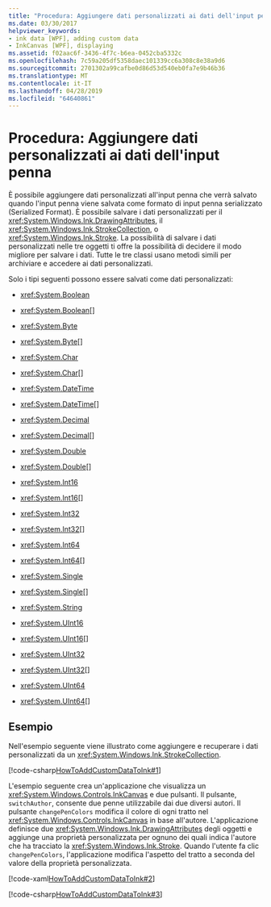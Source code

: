```yaml
---
title: "Procedura: Aggiungere dati personalizzati ai dati dell'input penna"
ms.date: 03/30/2017
helpviewer_keywords:
- ink data [WPF], adding custom data
- InkCanvas [WPF], displaying
ms.assetid: f02aac6f-3436-4f7c-b6ea-0452cba5332c
ms.openlocfilehash: 7c59a205df5358daec101339cc6a308c8e38a9d6
ms.sourcegitcommit: 2701302a99cafbe0d86d53d540eb0fa7e9b46b36
ms.translationtype: MT
ms.contentlocale: it-IT
ms.lasthandoff: 04/28/2019
ms.locfileid: "64640861"
---
```

# <a name="how-to-add-custom-data-to-ink-data"></a>Procedura: Aggiungere dati personalizzati ai dati dell'input penna
È possibile aggiungere dati personalizzati all'input penna che verrà salvato quando l'input penna viene salvata come formato di input penna serializzato (Serialized Format).  È possibile salvare i dati personalizzati per il <xref:System.Windows.Ink.DrawingAttributes>, il <xref:System.Windows.Ink.StrokeCollection>, o <xref:System.Windows.Ink.Stroke>.  La possibilità di salvare i dati personalizzati nelle tre oggetti ti offre la possibilità di decidere il modo migliore per salvare i dati.  Tutte le tre classi usano metodi simili per archiviare e accedere ai dati personalizzati.  
  
 Solo i tipi seguenti possono essere salvati come dati personalizzati:  
  
- <xref:System.Boolean>  
  
- <xref:System.Boolean>[]  
  
- <xref:System.Byte>  
  
- <xref:System.Byte>[]  
  
- <xref:System.Char>  
  
- <xref:System.Char>[]  
  
- <xref:System.DateTime>  
  
- <xref:System.DateTime>[]  
  
- <xref:System.Decimal>  
  
- <xref:System.Decimal>[]  
  
- <xref:System.Double>  
  
- <xref:System.Double>[]  
  
- <xref:System.Int16>  
  
- <xref:System.Int16>[]  
  
- <xref:System.Int32>  
  
- <xref:System.Int32>[]  
  
- <xref:System.Int64>  
  
- <xref:System.Int64>[]  
  
- <xref:System.Single>  
  
- <xref:System.Single>[]  
  
- <xref:System.String>  
  
- <xref:System.UInt16>  
  
- <xref:System.UInt16>[]  
  
- <xref:System.UInt32>  
  
- <xref:System.UInt32>[]  
  
- <xref:System.UInt64>  
  
- <xref:System.UInt64>[]  
  
## <a name="example"></a>Esempio  
 Nell'esempio seguente viene illustrato come aggiungere e recuperare i dati personalizzati da un <xref:System.Windows.Ink.StrokeCollection>.  
  
 [!code-csharp[HowToAddCustomDataToInk#1](~/samples/snippets/csharp/VS_Snippets_Wpf/HowToAddCustomDataToInk/CSharp/Window1.xaml.cs#1)]  
  
 L'esempio seguente crea un'applicazione che visualizza un <xref:System.Windows.Controls.InkCanvas> e due pulsanti.  Il pulsante, `switchAuthor`, consente due penne utilizzabile dai due diversi autori.  Il pulsante `changePenColors` modifica il colore di ogni tratto nel <xref:System.Windows.Controls.InkCanvas> in base all'autore.  L'applicazione definisce due <xref:System.Windows.Ink.DrawingAttributes> degli oggetti e aggiunge una proprietà personalizzata per ognuno dei quali indica l'autore che ha tracciato la <xref:System.Windows.Ink.Stroke>.  Quando l'utente fa clic `changePenColors`, l'applicazione modifica l'aspetto del tratto a seconda del valore della proprietà personalizzata.  
  
 [!code-xaml[HowToAddCustomDataToInk#2](~/samples/snippets/csharp/VS_Snippets_Wpf/HowToAddCustomDataToInk/CSharp/Window1.xaml#2)]  
  
 [!code-csharp[HowToAddCustomDataToInk#3](~/samples/snippets/csharp/VS_Snippets_Wpf/HowToAddCustomDataToInk/CSharp/Window1.xaml.cs#3)]

